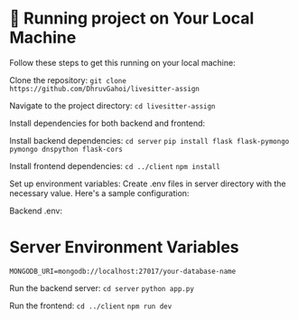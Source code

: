 # 🚀 Running project on Your Local Machine
Follow these steps to get this running on your local machine:

Clone the repository:
`git clone https://github.com/DhruvGahoi/livesitter-assign`

Navigate to the project directory:
`cd livesitter-assign`

Install dependencies for both backend and frontend:

Install backend dependencies:
`cd server`
`pip install flask flask-pymongo pymongo dnspython flask-cors`

Install frontend dependencies:
`cd ../client`
`npm install`

Set up environment variables: Create .env files in server directory with the necessary value.
Here's a sample configuration:

Backend .env:

# Server Environment Variables
`MONGODB_URI=mongodb://localhost:27017/your-database-name`

Run the backend server:
`cd server`
`python app.py`

Run the frontend:
`cd ../client`
`npm run dev`